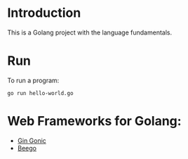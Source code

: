 # Introduction

This is a Golang project with the language fundamentals.

# Run

To run a program:
```
go run hello-world.go
```

# Web Frameworks for Golang:

- [Gin Gonic](https://gin-gonic.com/docs/quickstart/)
- [Beego](https://beego.me/docs/intro/)



